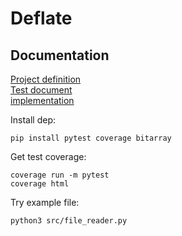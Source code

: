 # Deflate

## Documentation


[Project definition](https://github.com/LaihoE/tiralabra/blob/main/documentation/project_definition.md)  
[Test document](https://github.com/LaihoE/tiralabra/blob/main/documentation/test_document.md)  
[implementation](https://github.com/LaihoE/tiralabra/blob/main/documentation/implementation.md)  



Install dep:
```
pip install pytest coverage bitarray
```

Get test coverage:
```
coverage run -m pytest
coverage html
```

Try example file:
```
python3 src/file_reader.py
```